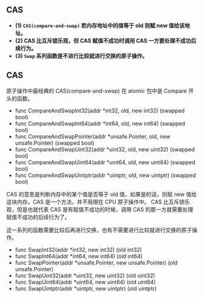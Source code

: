 ## CAS

- **(1) `CAS(compare-and-swap)` 若内存地址中的值等于 old 则赋 new 值给该地址。**
- **(2) CAS 比互斥锁乐观，但 CAS 赋值不成功时调用 CAS 一方要处理不成功后续行为。**
- **(3) `Swap` 系列函数是不进行比较就进行交换的原子操作。**

## CAS

原子操作中最经典的 CAS(compare-and-swap) 在 atomic 包中是 Compare 开头的函数。

- func CompareAndSwapInt32(addr \*int32, old, new int32) (swapped bool)
- func CompareAndSwapInt64(addr \*int64, old, new int64) (swapped bool)
- func CompareAndSwapPointer(addr \*unsafe.Pointer, old, new unsafe.Pointer) (swapped bool)
- func CompareAndSwapUint32(addr \*uint32, old, new uint32) (swapped bool)
- func CompareAndSwapUint64(addr \*uint64, old, new uint64) (swapped bool)
- func CompareAndSwapUintptr(addr \*uintptr, old, new uintptr) (swapped bool)

CAS 的意思是判断内存中的某个值是否等于 old 值，如果是的话，则赋 new 值给这块内存。CAS 是一个方法，并不局限在 CPU 原子操作中。
CAS 比互斥锁乐观，但是也就代表 CAS 是有赋值不成功的时候，调用 CAS 的那一方就需要处理赋值不成功的后续行为了。

这一系列的函数需要比较后再进行交换，也有不需要进行比较就进行交换的原子操作。

- func SwapInt32(addr \*int32, new int32) (old int32)
- func SwapInt64(addr \*int64, new int64) (old int64)
- func SwapPointer(addr \*unsafe.Pointer, new unsafe.Pointer) (old unsafe.Pointer)
- func SwapUint32(addr \*uint32, new uint32) (old uint32)
- func SwapUint64(addr \*uint64, new uint64) (old uint64)
- func SwapUintptr(addr \*uintptr, new uintptr) (old uintptr)
